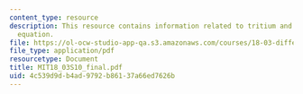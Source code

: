```yaml
---
content_type: resource
description: This resource contains information related to tritium and differential
  equation.
file: https://ol-ocw-studio-app-qa.s3.amazonaws.com/courses/18-03-differential-equations-spring-2010/4c539d9db4ad9792b86137a66ed7626b_MIT18_03S10_final.pdf
file_type: application/pdf
resourcetype: Document
title: MIT18_03S10_final.pdf
uid: 4c539d9d-b4ad-9792-b861-37a66ed7626b
---
```

